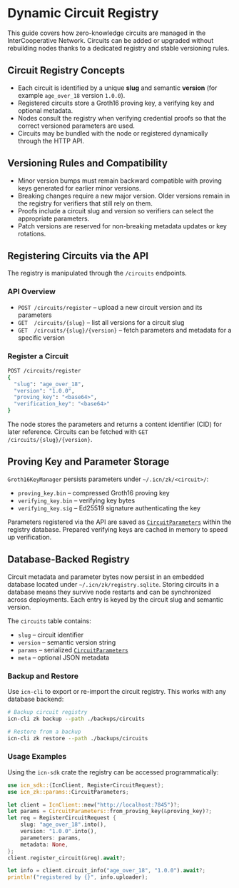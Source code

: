 # Dynamic Circuit Registry

This guide covers how zero-knowledge circuits are managed in the InterCooperative Network. Circuits can be added or upgraded without rebuilding nodes thanks to a dedicated registry and stable versioning rules.

## Circuit Registry Concepts

- Each circuit is identified by a unique **slug** and semantic **version** (for example `age_over_18` version `1.0.0`).
- Registered circuits store a Groth16 proving key, a verifying key and optional metadata.
- Nodes consult the registry when verifying credential proofs so that the correct versioned parameters are used.
- Circuits may be bundled with the node or registered dynamically through the HTTP API.

## Versioning Rules and Compatibility

- Minor version bumps must remain backward compatible with proving keys generated for earlier minor versions.
- Breaking changes require a new major version. Older versions remain in the registry for verifiers that still rely on them.
- Proofs include a circuit slug and version so verifiers can select the appropriate parameters.
- Patch versions are reserved for non-breaking metadata updates or key rotations.

## Registering Circuits via the API

The registry is manipulated through the `/circuits` endpoints.

### API Overview

- `POST /circuits/register` – upload a new circuit version and its parameters
- `GET  /circuits/{slug}` – list all versions for a circuit slug
- `GET  /circuits/{slug}/{version}` – fetch parameters and metadata for a specific version

### Register a Circuit

```bash
POST /circuits/register
{
  "slug": "age_over_18",
  "version": "1.0.0",
  "proving_key": "<base64>",
  "verification_key": "<base64>"
}
```

The node stores the parameters and returns a content identifier (CID) for later reference. Circuits can be fetched with `GET /circuits/{slug}/{version}`.

## Proving Key and Parameter Storage

`Groth16KeyManager` persists parameters under `~/.icn/zk/<circuit>/`:

- `proving_key.bin` – compressed Groth16 proving key
- `verifying_key.bin` – verifying key bytes
- `verifying_key.sig` – Ed25519 signature authenticating the key

Parameters registered via the API are saved as [`CircuitParameters`](../crates/icn-zk/src/params.rs) within the registry database. Prepared verifying keys are cached in memory to speed up verification.

## Database-Backed Registry

Circuit metadata and parameter bytes now persist in an embedded database located
under `~/.icn/zk/registry.sqlite`. Storing circuits in a database means they
survive node restarts and can be synchronized across deployments. Each entry is
keyed by the circuit slug and semantic version.

The `circuits` table contains:

- `slug` – circuit identifier
- `version` – semantic version string
- `params` – serialized [`CircuitParameters`](../crates/icn-zk/src/params.rs)
- `meta` – optional JSON metadata

### Backup and Restore

Use `icn-cli` to export or re-import the circuit registry. This works with any
database backend:

```bash
# Backup circuit registry
icn-cli zk backup --path ./backups/circuits

# Restore from a backup
icn-cli zk restore --path ./backups/circuits
```

### Usage Examples

Using the `icn-sdk` crate the registry can be accessed programmatically:

```rust
use icn_sdk::{IcnClient, RegisterCircuitRequest};
use icn_zk::params::CircuitParameters;

let client = IcnClient::new("http://localhost:7845")?;
let params = CircuitParameters::from_proving_key(&proving_key)?;
let req = RegisterCircuitRequest {
    slug: "age_over_18".into(),
    version: "1.0.0".into(),
    parameters: params,
    metadata: None,
};
client.register_circuit(&req).await?;

let info = client.circuit_info("age_over_18", "1.0.0").await?;
println!("registered by {}", info.uploader);
```

